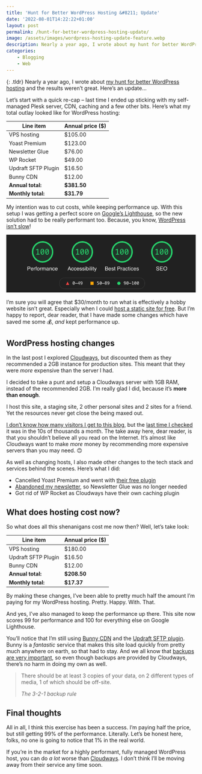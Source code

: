 ```yaml
---
title: 'Hunt for Better WordPress Hosting &#8211; Update'
date: '2022-08-01T14:22:22+01:00'
layout: post
permalink: /hunt-for-better-wordpress-hosting-update/
image: /assets/images/wordpress-hosting-update-feature.webp
description: Nearly a year ago, I wrote about my hunt for better WordPress hosting and the results weren’t great. Here’s an update…
categories:
    - Blogging
    - Web
---
```

{: .tldr}
Nearly a year ago, I wrote about [my hunt for better WordPress hosting](https://kevquirk.com/the-hunt-for-better-wordpress-hosting/) and the results weren’t great. Here’s an update…

Let’s start with a quick re-cap – last time I ended up sticking with my self-managed Plesk server, CDN, caching and a few other bits. Here’s what my total outlay looked like for WordPress hosting:

| Line item | Annual price ($) |
|---|---|
| VPS hosting | $105.00 |
| Yoast Premium | $123.00 |
| Newsletter Glue | $76.00 |
| WP Rocket | $49.00 |
| Updraft SFTP Plugin | $16.50 |
| Bunny CDN | $12.00 |
| **Annual total:** | **$381.50** |
| **Monthly total:** | **$31.79** |

My intention was to cut costs, while keeping performance up. With this setup I was getting a perfect score on [Google’s Lighthouse](https://web.dev/measure), so the new solution had to be really performant too. Because, you know, [WordPress isn’t slow](/the-case-for-wordpress/)!

![Perfect Google lighthouse score](/assets/images/perfect-lighthouse-score.png)

I’m sure you will agree that $30/month to run what is effectively a hobby website isn’t great. Especially when I could [host a static site for free](/how-to-build-jekyll-site-simple-css/). But I’m happy to report, dear reader, that I have made some changes which have saved me some 💰, *and* kept performance up.

## WordPress hosting changes

In the last post I explored [Cloudways](https://vrlps.co/9xZaemi/cp), but discounted them as they recommended a 2GB instance for production sites. This meant that they were *more* expensive than the server I had.

I decided to take a punt and setup a Cloudways server with 1GB RAM, instead of the recommended 2GB. I’m really glad I did, because it’s **more than enough**.

I host this site, a staging site, 2 other personal sites and 2 sites for a friend. Yet the resources never get close the being maxed out.

[I don’t know how many visitors I get to this blog](/revisiting-the-web-analytics-rabbit-hole/), but the [last time I checked](/chasing-visitors-the-web-analytics-rabbit-hole/) it was in the 10s of thousands a month. The take away here, dear reader, is that you shouldn’t believe all you read on the Internet. It’s almost like Cloudways want to make *more* money by recommending more expensive servers than you may need. 🙃

As well as changing hosts, I also made other changes to the tech stack and services behind the scenes. Here’s what I did:

- Cancelled Yoast Premium and went with [their free plugin](https://wordpress.org/plugins/wordpress-seo/)
- [Abandoned my newsletter](/why-are-newsletters-so-painful/), so Newsletter Glue was no longer needed
- Got rid of WP Rocket as Cloudways have their own caching plugin

## What does hosting cost now?

So what does all this shenanigans cost me now then? Well, let’s take look:

| Line item | Annual price ($) |
|---|---|
| VPS hosting | $180.00 |
| Updraft SFTP Plugin | $16.50 |
| Bunny CDN | $12.00 |
| **Annual total:** | **$208.50** |
| **Monthly total:** | **$17.37** |

By making these changes, I’ve been able to pretty much half the amount I’m paying for my WordPress hosting. Pretty. Happy. With. That.

And yes, I’ve also managed to keep the performance up there. This site now scores 99 for performance and 100 for everything else on Google Lighthouse.

You’ll notice that I’m still using [Bunny CDN](https://bunny.net?ref=gnn7bkvipc) and the [Updraft SFTP plugin](https://updraftplus.com). Bunny is a *fantastic* service that makes this site load quickly from pretty much anywhere on earth, so that had to stay. And we all know that [backups are very important](/i-nearly-lost-all-of-my-data/), so even though backups are provided by Cloudways, there’s no harm in doing my own as well.

> There should be at least 3 copies of your data, on 2 different types of media, 1 of which should be off-site.
> 
> <cite>The 3-2-1 backup rule</cite>

## Final thoughts

All in all, I think this exercise has been a success. I’m paying half the price, but still getting 99% of the performance. Literally. Let’s be honest here, folks, no one is going to notice that 1% in the real world.

If you’re in the market for a highly performant, fully managed WordPress host, you can do *a lot* worse than [Cloudways](https://vrlps.co/9xZaemi/cp). I don’t think I’ll be moving away from their service any time soon.